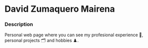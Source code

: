 # David Zumaquero Mairena


### Description
Personal web page where you can see my profesional experience 💼, personal projects 🗂️  and hobbies ♟️.  
